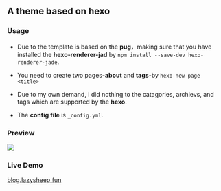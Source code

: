 ## A theme based on hexo

### Usage

- Due to the template is based on the **pug**，making sure that you have installed the **hexo-renderer-jad** by `npm install --save-dev hexo-renderer-jade`.

- You need to create two pages-**about** and **tags**-by `hexo new page <title>`

- Due to my own demand, i did nothing to the catagories, archievs, and tags which are supported by the **hexo**.

- The **config file** is `_config.yml`.

### Preview

![](./Preview.png)

### Live Demo

[blog.lazysheep.fun](https://lazysheep666.github.io)
